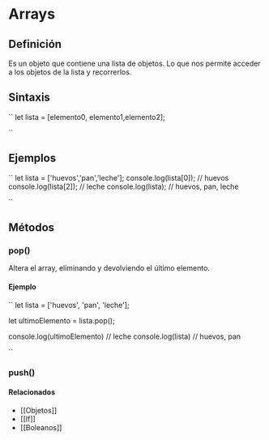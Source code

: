 # Arrays

## Definición

Es un objeto que contiene una lista de objetos.
Lo que nos permite acceder a los objetos de la lista y recorrerlos.

## Sintaxis

``
    let lista = [elemento0, elemento1,elemento2];

``

## Ejemplos

``
    let lista = ['huevos','pan','leche'];
    console.log(lista[0]); // huevos
    console.log(lista[2]); // leche
    console.log(lista); // huevos, pan, leche

``

## Métodos

### pop()

Altera el array, eliminando y devolviendo el último elemento.

#### Ejemplo

``
let lista = ['huevos', 'pan', 'leche'];

let ultimoElemento = lista.pop();

console.log(ultimoElemento) // leche
console.log(lista) // huevos, pan

``

### push()

#### Relacionados

* [[Objetos]]
* [[If]]
* [[Boleanos]]

